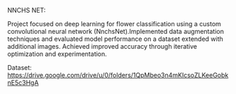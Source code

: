 NNCHS NET:

Project focused on deep learning for flower classification using a custom convolutional neural network (NnchsNet).Implemented data augmentation techniques and evaluated model performance on a dataset extended with additional images. 
Achieved improved accuracy through iterative optimization and experimentation.

Dataset: https://drive.google.com/drive/u/0/folders/1QpMbeo3n4mKIcsoZLKeeGobknE5c3HgA

